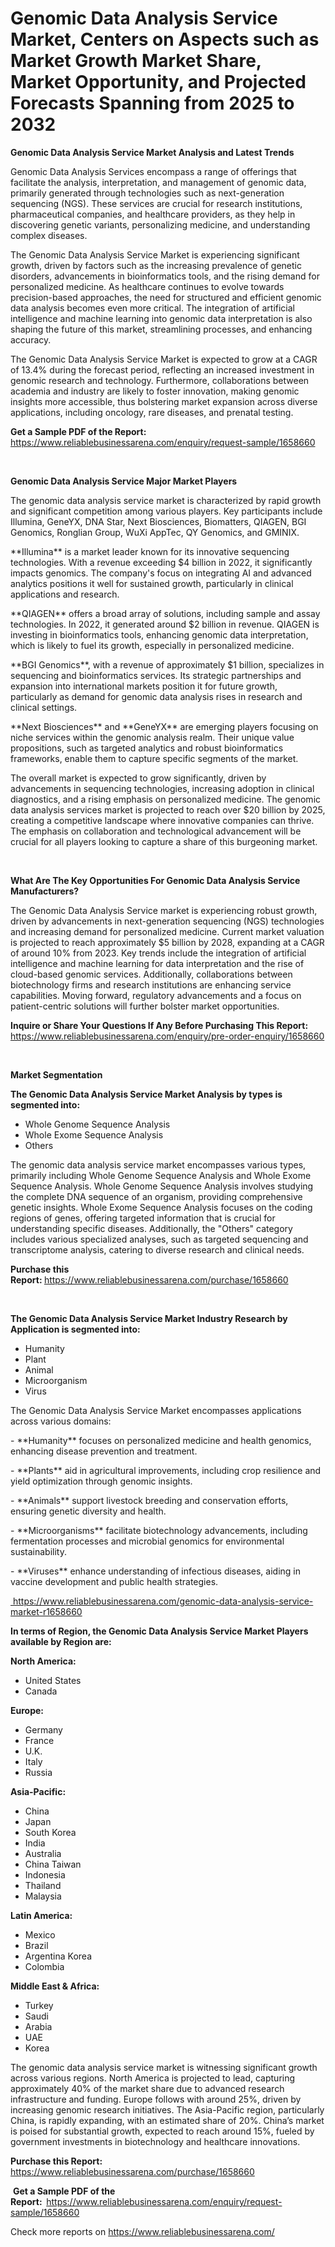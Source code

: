 <p><h1>Genomic Data Analysis Service Market, Centers on Aspects such as Market Growth Market Share, Market Opportunity, and Projected Forecasts Spanning from 2025 to 2032</h1></p><p><strong>Genomic Data Analysis Service Market Analysis and Latest Trends</strong></p>
<p><p>Genomic Data Analysis Services encompass a range of offerings that facilitate the analysis, interpretation, and management of genomic data, primarily generated through technologies such as next-generation sequencing (NGS). These services are crucial for research institutions, pharmaceutical companies, and healthcare providers, as they help in discovering genetic variants, personalizing medicine, and understanding complex diseases.</p><p>The Genomic Data Analysis Service Market is experiencing significant growth, driven by factors such as the increasing prevalence of genetic disorders, advancements in bioinformatics tools, and the rising demand for personalized medicine. As healthcare continues to evolve towards precision-based approaches, the need for structured and efficient genomic data analysis becomes even more critical. The integration of artificial intelligence and machine learning into genomic data interpretation is also shaping the future of this market, streamlining processes, and enhancing accuracy.</p><p>The Genomic Data Analysis Service Market is expected to grow at a CAGR of 13.4% during the forecast period, reflecting an increased investment in genomic research and technology. Furthermore, collaborations between academia and industry are likely to foster innovation, making genomic insights more accessible, thus bolstering market expansion across diverse applications, including oncology, rare diseases, and prenatal testing.</p></p>
<p><strong>Get a Sample PDF of the Report:&nbsp;</strong> <a href="https://www.reliablebusinessarena.com/enquiry/request-sample/1658660?utm_campaign=3578&utm_medium=2&utm_source=Github&utm_content=ia&utm_term=23032025&utm_id=genomic-data-analysis-service">https://www.reliablebusinessarena.com/enquiry/request-sample/1658660</a></p>
<p>&nbsp;</p>
<p><strong>Genomic Data Analysis Service Major Market Players</strong></p>
<p><p>The genomic data analysis service market is characterized by rapid growth and significant competition among various players. Key participants include Illumina, GeneYX, DNA Star, Next Biosciences, Biomatters, QIAGEN, BGI Genomics, Ronglian Group, WuXi AppTec, QY Genomics, and GMINIX.</p><p>**Illumina** is a market leader known for its innovative sequencing technologies. With a revenue exceeding $4 billion in 2022, it significantly impacts genomics. The company's focus on integrating AI and advanced analytics positions it well for sustained growth, particularly in clinical applications and research.</p><p>**QIAGEN** offers a broad array of solutions, including sample and assay technologies. In 2022, it generated around $2 billion in revenue. QIAGEN is investing in bioinformatics tools, enhancing genomic data interpretation, which is likely to fuel its growth, especially in personalized medicine.</p><p>**BGI Genomics**, with a revenue of approximately $1 billion, specializes in sequencing and bioinformatics services. Its strategic partnerships and expansion into international markets position it for future growth, particularly as demand for genomic data analysis rises in research and clinical settings.</p><p>**Next Biosciences** and **GeneYX** are emerging players focusing on niche services within the genomic analysis realm. Their unique value propositions, such as targeted analytics and robust bioinformatics frameworks, enable them to capture specific segments of the market.</p><p>The overall market is expected to grow significantly, driven by advancements in sequencing technologies, increasing adoption in clinical diagnostics, and a rising emphasis on personalized medicine. The genomic data analysis services market is projected to reach over $20 billion by 2025, creating a competitive landscape where innovative companies can thrive. The emphasis on collaboration and technological advancement will be crucial for all players looking to capture a share of this burgeoning market.</p></p>
<p>&nbsp;</p>
<p><strong>What Are The Key Opportunities For Genomic Data Analysis Service Manufacturers?</strong></p>
<p><p>The Genomic Data Analysis Service market is experiencing robust growth, driven by advancements in next-generation sequencing (NGS) technologies and increasing demand for personalized medicine. Current market valuation is projected to reach approximately $5 billion by 2028, expanding at a CAGR of around 10% from 2023. Key trends include the integration of artificial intelligence and machine learning for data interpretation and the rise of cloud-based genomic services. Additionally, collaborations between biotechnology firms and research institutions are enhancing service capabilities. Moving forward, regulatory advancements and a focus on patient-centric solutions will further bolster market opportunities.</p></p>
<p><strong>Inquire or Share Your Questions If Any Before Purchasing This Report:</strong> <a href="https://www.reliablebusinessarena.com/enquiry/pre-order-enquiry/1658660?utm_campaign=3578&utm_medium=2&utm_source=Github&utm_content=ia&utm_term=23032025&utm_id=genomic-data-analysis-service">https://www.reliablebusinessarena.com/enquiry/pre-order-enquiry/1658660</a></p>
<p>&nbsp;</p>
<p><strong>Market Segmentation</strong></p>
<p><strong>The Genomic Data Analysis Service Market Analysis by types is segmented into:</strong></p>
<p><ul><li>Whole Genome Sequence Analysis</li><li>Whole Exome Sequence Analysis</li><li>Others</li></ul></p>
<p><p>The genomic data analysis service market encompasses various types, primarily including Whole Genome Sequence Analysis and Whole Exome Sequence Analysis. Whole Genome Sequence Analysis involves studying the complete DNA sequence of an organism, providing comprehensive genetic insights. Whole Exome Sequence Analysis focuses on the coding regions of genes, offering targeted information that is crucial for understanding specific diseases. Additionally, the "Others" category includes various specialized analyses, such as targeted sequencing and transcriptome analysis, catering to diverse research and clinical needs.</p></p>
<p><strong>Purchase this Report:&nbsp;</strong><a href="https://www.reliablebusinessarena.com/purchase/1658660?utm_campaign=3578&utm_medium=2&utm_source=Github&utm_content=ia&utm_term=23032025&utm_id=genomic-data-analysis-service">https://www.reliablebusinessarena.com/purchase/1658660</a></p>
<p>&nbsp;</p>
<p><strong>The Genomic Data Analysis Service Market Industry Research by Application is segmented into:</strong></p>
<p><ul><li>Humanity</li><li>Plant</li><li>Animal</li><li>Microorganism</li><li>Virus</li></ul></p>
<p><p>The Genomic Data Analysis Service Market encompasses applications across various domains: </p><p>- **Humanity** focuses on personalized medicine and health genomics, enhancing disease prevention and treatment.</p><p>- **Plants** aid in agricultural improvements, including crop resilience and yield optimization through genomic insights.</p><p>- **Animals** support livestock breeding and conservation efforts, ensuring genetic diversity and health.</p><p>- **Microorganisms** facilitate biotechnology advancements, including fermentation processes and microbial genomics for environmental sustainability.</p><p>- **Viruses** enhance understanding of infectious diseases, aiding in vaccine development and public health strategies.</p></p>
<p><a href="https://www.reliablebusinessarena.com/genomic-data-analysis-service-market-r1658660?utm_campaign=3578&utm_medium=2&utm_source=Github&utm_content=ia&utm_term=23032025&utm_id=genomic-data-analysis-service">&nbsp;https://www.reliablebusinessarena.com/genomic-data-analysis-service-market-r1658660</a></p>
<p><strong>In terms of Region, the Genomic Data Analysis Service Market Players available by Region are:</strong></p>
<p>
    <p> <strong> North America: </strong>
        <ul>
            <li>United States</li>
            <li>Canada</li>
        </ul>
        </p> 
    <p> <strong> Europe: </strong>
        <ul>
            <li>Germany</li>
            <li>France</li>
            <li>U.K.</li>
            <li>Italy</li>
            <li>Russia</li>
        </ul>
        </p> 
    <p> <strong> Asia-Pacific: </strong>
        <ul>
            <li>China</li>
            <li>Japan</li>
            <li>South Korea</li>
            <li>India</li>
            <li>Australia</li>
            <li>China Taiwan</li>
            <li>Indonesia</li>
            <li>Thailand</li>
            <li>Malaysia</li>
        </ul>
        </p> 
    <p> <strong> Latin America: </strong>
        <ul>
            <li>Mexico</li>
            <li>Brazil</li>
            <li>Argentina Korea</li>
            <li>Colombia</li>
        </ul>
        </p> 
    <p> <strong> Middle East & Africa: </strong>
        <ul>
            <li>Turkey</li>
            <li>Saudi</li>
            <li>Arabia</li>
            <li>UAE</li>
            <li>Korea</li>
        </ul>
    </p>
    </p>
<p><p>The genomic data analysis service market is witnessing significant growth across various regions. North America is projected to lead, capturing approximately 40% of the market share due to advanced research infrastructure and funding. Europe follows with around 25%, driven by increasing genomic research initiatives. The Asia-Pacific region, particularly China, is rapidly expanding, with an estimated share of 20%. China’s market is poised for substantial growth, expected to reach around 15%, fueled by government investments in biotechnology and healthcare innovations.</p></p>
<p><strong>Purchase this Report: </strong><a href="https://www.reliablebusinessarena.com/purchase/1658660?utm_campaign=3578&utm_medium=2&utm_source=Github&utm_content=ia&utm_term=23032025&utm_id=genomic-data-analysis-service">https://www.reliablebusinessarena.com/purchase/1658660</a></p>
<p>&nbsp;<strong>Get a Sample PDF of the Report:&nbsp;&nbsp;</strong><a href="https://www.reliablebusinessarena.com/enquiry/request-sample/1658660?utm_campaign=3578&utm_medium=2&utm_source=Github&utm_content=ia&utm_term=23032025&utm_id=genomic-data-analysis-service">https://www.reliablebusinessarena.com/enquiry/request-sample/1658660</a></p>
<p><strong></strong></p>
<p>Check more reports on <a href="https://www.reliablebusinessarena.com/?utm_campaign=3578&utm_medium=2&utm_source=Github&utm_content=ia&utm_term=23032025&utm_id=genomic-data-analysis-service">https://www.reliablebusinessarena.com/</a></p>